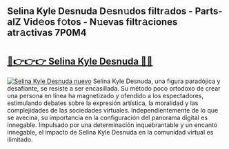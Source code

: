 ## Selina Kyle Desnuda D𝚎sn𝚞dos filtr𝚊dos - Parts-aIZ Vid𝚎os f𝚘tos - N𝚞evas filtr𝚊ciones atr𝚊ctivas 7P0M4

# <h2><a href="http://mba835b.tromn.icu/?c=Selina+Kyle+Desnuda">🔗👉👉👉 Selina Kyle Desnuda 🔗🔗</a></h2>

[![Selina Kyle Desnuda nuevo](https://i.imgur.com/pEAQMta.gif)](http://mba835b.tromn.icu/?c=Selina+Kyle+Desnuda)
Selina Kyle Desnuda, una figura paradójica y desafiante, se resiste a ser encasillada. Su método poco ortodoxo de crear una persona en línea ha magnetizado y ofendido a los espectadores, estimulando debates sobre la expresión artística, la moralidad y las complejidades de las sociedades virtuales. Independientemente de lo que se avecina, su importancia en la configuración del panorama digital es innegable. Impulsado por una determinación inquebrantable y un encanto innegable, el impacto de Selina Kyle Desnuda en la comunidad virtual es ilimitado.
